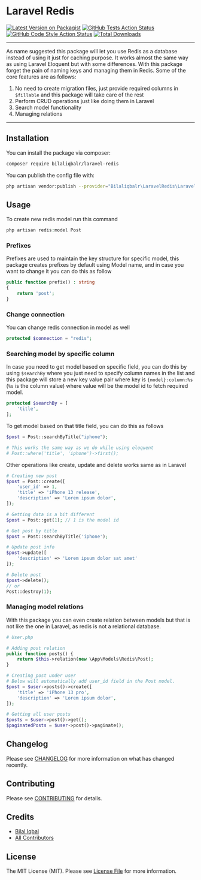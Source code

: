 # Laravel Redis

[![Latest Version on Packagist](https://img.shields.io/packagist/v/bilaliqbalr/laravel-redis.svg?style=flat-square)](https://packagist.org/packages/bilaliqbalr/laravel-redis)
[![GitHub Tests Action Status](https://img.shields.io/github/workflow/status/bilaliqbalr/laravel-redis/run-tests?label=tests)](https://github.com/bilaliqbalr/laravel-redis/actions?query=workflow%3Arun-tests+branch%3Amain)
[![GitHub Code Style Action Status](https://img.shields.io/github/workflow/status/bilaliqbalr/laravel-redis/Check%20&%20fix%20styling?label=code%20style)](https://github.com/bilaliqbalr/laravel-redis/actions?query=workflow%3A"Check+%26+fix+styling"+branch%3Amain)
[![Total Downloads](https://img.shields.io/packagist/dt/bilaliqbalr/laravel-redis.svg?style=flat-square)](https://packagist.org/packages/bilaliqbalr/laravel-redis)

---
As name suggested this package will let you use Redis as a database instead of using it just for caching purpose.
It works almost the same way as using Laravel Eloquent but with some differences.
With this package forget the pain of naming keys and managing them in Redis. Some of the core features are as follows:

1. No need to create migration files, just provide required columns in `$fillable` and this package will take care of the rest
2. Perform CRUD operations just like doing them in Laravel
3. Search model functionality
4. Managing relations
---

## Installation

You can install the package via composer:

```bash
composer require bilaliqbalr/laravel-redis
```

You can publish the config file with:
```bash
php artisan vendor:publish --provider="Bilaliqbalr\LaravelRedis\LaravelRedisServiceProvider" --tag="laravel-redis-config"
```

## Usage

To create new redis model run this command 
```php
php artisan redis:model Post
```

### Prefixes
Prefixes are used to maintain the key structure for specific model, this package creates prefixes by default using Model name, 
and in case you want to change it you can do this as follow
```php
public function prefix() : string
{
    return 'post';
}
```

### Change connection
You can change redis connection in model as well
```php
protected $connection = "redis";
```

### Searching model by specific column
In case you need to get model based on specific field, you can do this by using `$searchBy` 
where you just need to specify column names in the list and this package will store a new key value pair
where key is `{model}:column:%s` (`%s` is the column value) where value will be the model id to fetch required model. 

```php
protected $searchBy = [
    'title',
];
```

To get model based on that title field, you can do this as follows
```php
$post = Post::searchByTitle("iphone");

# This works the same way as we do while using eloquent
# Post::where('title', 'iphone')->first();
```

Other operations like create, update and delete works same as in Laravel
```php
# Creating new post
$post = Post::create([
    'user_id' => 1,
    'title' => 'iPhone 13 release',
    'description' => 'Lorem ipsum dolor',
]);

# Getting data is a bit different
$post = Post::get(1); // 1 is the model id

# Get post by title
$post = Post::searchByTitle('iphone');

# Update post info
$post->update([
    'description' => 'Lorem ipsum dolor sat amet'
]);

# Delete post
$post->delete();
// or 
Post::destroy(1);
```

### Managing model relations

With this package you can even create relation between models but that is not like the one in Laravel, 
as redis is not a relational database.

```php
# User.php

# Adding post relation
public function posts() {
    return $this->relation(new \App\Models\Redis\Post);
}
```

```php
# Creating post under user 
# Below will automatically add user_id field in the Post model. 
$post = $user->posts()->create([
    'title' => 'iPhone 13 pro',
    'description' => 'Lorem ipsum dolor',
]);

# Getting all user posts
$posts = $user->post()->get();
$paginatedPosts = $user->post()->paginate();
```

## Changelog

Please see [CHANGELOG](CHANGELOG.md) for more information on what has changed recently.

## Contributing

Please see [CONTRIBUTING](.github/CONTRIBUTING.md) for details.

## Credits

- [Bilal Iqbal](https://github.com/bilaliqbalr)
- [All Contributors](../../contributors)

## License

The MIT License (MIT). Please see [License File](LICENSE.md) for more information.
